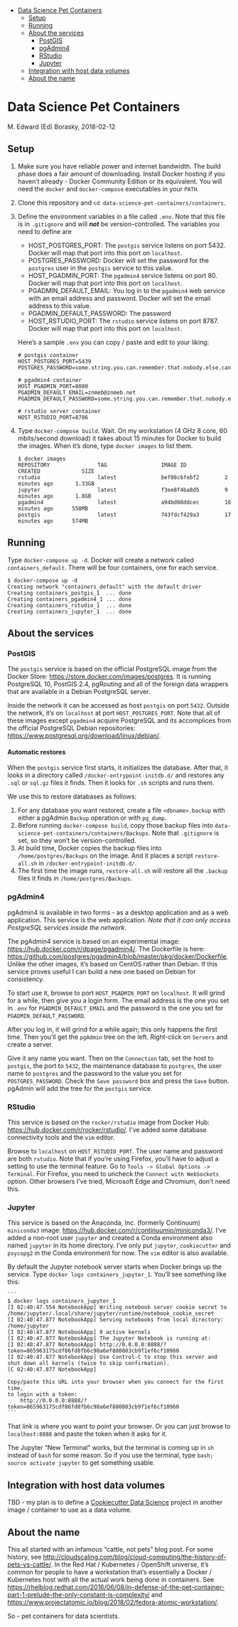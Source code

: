 -   [Data Science Pet Containers](#data-science-pet-containers)
    -   [Setup](#setup)
    -   [Running](#running)
    -   [About the services](#about-the-services)
        -   [PostGIS](#postgis)
        -   [pgAdmin4](#pgadmin4)
        -   [RStudio](#rstudio)
        -   [Jupyter](#jupyter)
    -   [Integration with host data
        volumes](#integration-with-host-data-volumes)
    -   [About the name](#about-the-name)

Data Science Pet Containers
===========================

M. Edward (Ed) Borasky, 2018-02-12

Setup
-----

1.  Make sure you have reliable power and internet bandwidth. The build
    phase does a fair amount of downloading. Install Docker hosting if
    you haven’t already - Docker Community Edition or its equivalent.
    You will need the `docker` and `docker-compose` executables in your
    `PATH`.
2.  Clone this repository and
    `cd data-science-pet-containers/containers`.
3.  Define the environment variables in a file called `.env`. Note that
    this file is in `.gitignore` and will ***not*** be
    version-controlled. The variables you need to define are

    -   HOST\_POSTGRES\_PORT: The `postgis` service listens on
        port 5432. Docker will map that port into this port on
        `localhost`.
    -   POSTGRES\_PASSWORD: Docker will set the password for the
        `postgres` user in the `postgis` service to this value.
    -   HOST\_PGADMIN\_PORT: The `pgadmin4` service listens on port 80.
        Docker will map that port into this port on `localhost`.
    -   PGADMIN\_DEFAULT\_EMAIL: You log in to the `pgadmin4` web
        service with an email address and password. Docker will set the
        email address to this value.
    -   PGADMIN\_DEFAULT\_PASSWORD: The password
    -   HOST\_RSTUDIO\_PORT: The `rstudio` service listens on port 8787.
        Docker will map that port into this port on `localhost`.

    Here’s a sample `.env` you can copy / paste and edit to your liking:

        # postgis container
        HOST_POSTGRES_PORT=5439
        POSTGRES_PASSWORD=some.string.you.can.remember.that.nobody.else.can.guess

        # pgadmin4 container
        HOST_PGADMIN_PORT=8080
        PGADMIN_DEFAULT_EMAIL=znmeb@znmeb.net
        PGADMIN_DEFAULT_PASSWORD=some.string.you.can.remember.that.nobody.else.can.guess

        # rstudio server container
        HOST_RSTUDIO_PORT=8786

4.  Type `docker-compose build`. Wait. On my workstation (4 GHz 8 core,
    60 mbits/second download) it takes about 15 minutes for Docker to
    build the images. When it’s done, type `docker images` to list them.

        $ docker images
        REPOSITORY               TAG                 IMAGE ID            CREATED             SIZE
        rstudio                  latest              bef08c6febf2        2 minutes ago       1.33GB
        jupyter                  latest              f3ee8f4ba8d5        9 minutes ago       1.8GB
        pgadmin4                 latest              a94bd08ddcec        16 minutes ago      558MB
        postgis                  latest              743fdcf429a3        17 minutes ago      574MB

Running
-------

Type `docker-compose up -d`. Docker will create a network called
`containers_default`. There will be four containers, one for each
service.

    $ docker-compose up -d
    Creating network "containers_default" with the default driver
    Creating containers_postgis_1  ... done
    Creating containers_pgadmin4_1 ... done
    Creating containers_rstudio_1  ... done
    Creating containers_jupyter_1  ... done

About the services
------------------

### PostGIS

The `postgis` service is based on the official PostgreSQL image from the
Docker Store: <https://store.docker.com/images/postgres>. It is running
PostgreSQL 10, PostGIS 2.4, pgRouting and all of the foreign data
wrappers that are available in a Debian PostgreSQL server.

Inside the network it can be accessed as host `postgis` on port `5432`.
Outside the network, it’s on `localhost` at port `HOST_POSTGRES_PORT`.
Note that all of these images except `pgadmin4` acquire PostgreSQL and
its accomplices from the official PostgreSQL Debian repositories:
<https://www.postgresql.org/download/linux/debian/>.

#### Automatic restores

When the `postgis` service first starts, it initializes the database.
After that, it looks in a directory called
`/docker-entrypoint-initdb.d/` and restores any `.sql` or `sql.gz` files
it finds. Then it looks for `.sh` scripts and runs them.

We use this to restore databases as follows:

1.  For any database you want restored, create a file `<dbname>.backup`
    with either a pgAdmin `Backup` operation or with `pg_dump`.
2.  Before running `docker-compose build`, copy those backup files into
    `data-science-pet-containers/containers/Backups`. Note that
    `.gitignore` is set, so they won’t be version-controlled.
3.  At build time, Docker copies the backup files into
    `/home/postgres/Backups` on the image. And it places a script
    `restore-all.sh` in `/docker-entrypoint-initdb.d/`.
4.  The first time the image runs, `restore-all.sh` will restore all the
    `.backup` files it finds in `/home/postgres/Backups`.

### pgAdmin4

pgAdmin4 is available in two forms - as a desktop application and as a
web application. This service is the web application. *Note that it can
only access PostgreSQL services inside the network*.

The pgAdmin4 service is based on an experimental image:
<https://hub.docker.com/r/dpage/pgadmin4/>. The Dockerfile is here:
<https://github.com/postgres/pgadmin4/blob/master/pkg/docker/Dockerfile>.
Unlike the other images, it’s based on CentOS rather than Debian. If
this service proves useful I can build a new one based on Debian for
consistency.

To start use it, browse to port `HOST_PGADMIN_PORT` on `localhost`. It
will grind for a while, then give you a login form. The email address is
the one you set in `.env` for `PGADMIN_DEFAULT_EMAIL` and the password
is the one you set for `PGADMIN_DEFAULT_PASSWORD`.

After you log in, it will grind for a while again; this only happens the
first time. Then you’ll get the `pgAdmin` tree on the left. Right-click
on `Servers` and create a server.

Give it any name you want. Then on the `Connection` tab, set the host to
`postgis`, the port to `5432`, the maintenance database to `postgres`,
the user name to `postgres` and the password to the value you set for
`POSTGRES_PASSWORD`. Check the `Save password` box and press the `Save`
button. pgAdmin will add the tree for the `postgis` service.

### RStudio

This service is based on the `rocker/rstudio` image from Docker Hub:
<https://hub.docker.com/r/rocker/rstudio/>. I’ve added some database
connectivity tools and the `vim` editor.

Browse to `localhost` on `HOST_RSTUDIO_PORT`. The user name and password
are both `rstudio`. Note that if you’re using Firefox, you’ll have to
adjust a setting to use the terminal feature. Go to
`Tools -> Global Options -> Terminal`. For Firefox, you need to uncheck
the `Connect with WebSockets` option. Other browsers I’ve tried,
Microsoft Edge and Chromium, don’t need this.

### Jupyter

This service is based on the Anaconda, Inc. (formerly Continuum)
`miniconda3` image: <https://hub.docker.com/r/continuumio/miniconda3/>.
I’ve added a non-root user `jupyter` and created a Conda environment
also named `jupyter` in its home directory. I’ve only put `jupyter`,
`cookiecutter` and `psycopg2` in the Conda environment for now. The
`vim` editor is also available.

By default the Jupyter notebook server starts when Docker brings up the
service. Type `docker logs containers_jupyter_1`. You’ll see something
like this:

    ```
    $ docker logs containers_jupyter_1 
    [I 02:40:47.554 NotebookApp] Writing notebook server cookie secret to /home/jupyter/.local/share/jupyter/runtime/notebook_cookie_secret
    [I 02:40:47.877 NotebookApp] Serving notebooks from local directory: /home/jupyter
    [I 02:40:47.877 NotebookApp] 0 active kernels
    [I 02:40:47.877 NotebookApp] The Jupyter Notebook is running at:
    [I 02:40:47.877 NotebookApp] http://0.0.0.0:8888/?token=865963175cdf86fd8fb6c98a6ef880803cb9f1ef6cf10960
    [I 02:40:47.877 NotebookApp] Use Control-C to stop this server and shut down all kernels (twice to skip confirmation).
    [C 02:40:47.877 NotebookApp] 

    Copy/paste this URL into your browser when you connect for the first time,
    to login with a token:
        http://0.0.0.0:8888/?token=865963175cdf86fd8fb6c98a6ef880803cb9f1ef6cf10960
    ```

That link is where you want to point your browser. Or you can just
browse to `localhost:8888` and paste the token when it asks for it.

The Jupyter “New Terminal” works, but the terminal is coming up in `sh`
instead of `bash` for some reason. So if you use the terminal, type
`bash; source activate jupyter` to get something usable.

Integration with host data volumes
----------------------------------

TBD - my plan is to define a [Cookiecutter Data
Science](http://drivendata.github.io/cookiecutter-data-science/) project
in another image / container to use as a data volume.

About the name
--------------

This all started with an infamous “cattle, not pets” blog post. For some
history, see
<http://cloudscaling.com/blog/cloud-computing/the-history-of-pets-vs-cattle/>.
In the Red Hat / Kubernetes / OpenShift universe, it’s common for people
to have a workstation that’s essentially a Docker / Kubernetes host with
all the actual work being done in containers. See
<https://rhelblog.redhat.com/2016/06/08/in-defense-of-the-pet-container-part-1-prelude-the-only-constant-is-complexity/>
and
<https://www.projectatomic.io/blog/2018/02/fedora-atomic-workstation/>.

So - pet containers for data scientists.
